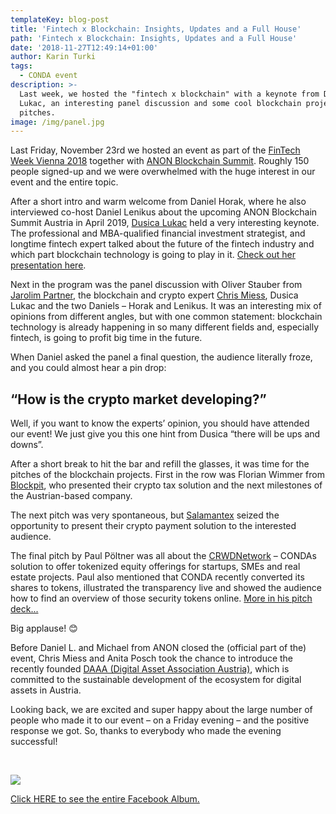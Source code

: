 ```yaml
---
templateKey: blog-post
title: 'Fintech x Blockchain: Insights, Updates and a Full House'
path: 'Fintech x Blockchain: Insights, Updates and a Full House'
date: '2018-11-27T12:49:14+01:00'
author: Karin Turki
tags:
  - CONDA event
description: >-
  Last week, we hosted the "fintech x blockchain" with a keynote from Dusica
  Lukac, an interesting panel discussion and some cool blockchain project
  pitches.
image: /img/panel.jpg
---
```

Last Friday, November 23rd we hosted an event as part of the [FinTech Week Vienna 2018](https://viennabusinessagency.at/events/1611-2311-fintech-week-vienna-2018-784/) together with [ANON Blockchain Summit](https://www.blockchainsummitaustria.com/). Roughly 150 people signed-up and we were overwhelmed with the huge interest in our event and the entire topic.

After a short intro and warm welcome from Daniel Horak, where he also interviewed co-host Daniel Lenikus about the upcoming ANON Blockchain Summit Austria in April 2019, [Dusica Lukac](https://www.linkedin.com/in/dusicalukac/) held a very interesting keynote. The professional and MBA-qualified financial investment strategist, and longtime fintech expert talked about the future of the fintech industry and which part blockchain technology is going to play in it. [Check out her presentation here](https://ico.conda.online/img/fintech%20x%20blockchain_dusica_%20112018.pdf).

Next in the program was the panel discussion with Oliver Stauber from [Jarolim Partner](https://www.jarolim.at/), the blockchain and crypto expert [Chris Miess](https://www.linkedin.com/in/chrismiess/), Dusica Lukac and the two Daniels – Horak and Lenikus. It was an interesting mix of opinions from different angles, but with one common statement: blockchain technology is already happening in so many different fields and, especially fintech, is going to profit big time in the future.

When Daniel asked the panel a final question, the audience literally froze, and you could almost hear a pin drop:

## “How is the crypto market developing?”

Well, if you want to know the experts’ opinion, you should have attended our event! We just give you this one hint from Dusica “there will be ups and downs”.

After a short break to hit the bar and refill the glasses, it was time for the pitches of the blockchain projects. First in the row was Florian Wimmer from [Blockpit](https://blockpit.io/), who presented their crypto tax solution and the next milestones of the Austrian-based company.

The next pitch was very spontaneous, but [Salamantex](https://www.salamantex.com/de/) seized the opportunity to present their crypto payment solution to the interested audience. 

The final pitch by Paul Pöltner was all about the [CRWDNetwork](https://ico.conda.online/) – CONDAs solution to offer tokenized equity offerings for startups, SMEs and real estate projects. Paul also mentioned that CONDA recently converted its shares to tokens, illustrated the transparency live and showed the audience how to find an overview of those security tokens online.
 [More in his pitch deck...](https://ico.conda.online/img/conda_crwd%20security%20ico%2020181120.pdf)

Big applause! 😊

Before Daniel L. and Michael from ANON closed the (official part of the) event, Chris Miess and Anita Posch took the chance to introduce the recently founded [DAAA (Digital Asset Association Austria)](https://daaa.at/), which is committed to the sustainable development of the ecosystem for digital assets in Austria.

Looking back, we are excited and super happy about the large number of people who made it to our event – on a Friday evening – and the positive response we got. So, thanks to everybody who made the evening successful!

<br>

![](/img/album_link_photo.png)

[Click HERE to see the entire Facebook Album.](https://www.facebook.com/media/set/?set=a.519593031888422&type=1&l=2c11579625)

<br>

